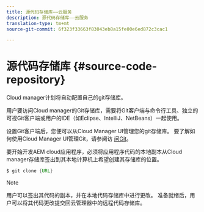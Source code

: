 ```yaml
---
title: 源代码存储库——云服务
description: 源代码存储库——云服务
translation-type: tm+mt
source-git-commit: 6f323f33663f83043eb8a15fe00e6ed872c3cac1

---
```



# 源代码存储库 {#source-code-repository}

Cloud manager计划将自动配置自己的git存储库。

用户要访问Cloud manager的Git存储库，需要将Git客户端与命令行工具、独立的可视Git客户端或用户的IDE（如Eclipse、IntelliJ、NetBeans）一起使用。

设置Git客户端后，您便可以从Cloud Manager UI管理您的git存储库。 要了解如何使用Cloud Manager UI管理Git，请参阅访 [问Git](/help/implementing/cloud-manager/accessing-git.md)。

要开始开发AEM cloud应用程序，必须将应用程序代码的本地副本从Cloud manager存储库签出到其本地计算机上希望创建其存储库的位置。

```java
$ git clone {URL}
```

> [!NOTE]
> 用户可以签出其代码的副本，并在本地代码存储库中进行更改。 准备就绪后，用户可以将其代码更改提交回云管理器中的远程代码存储库。

